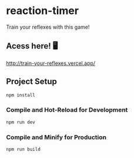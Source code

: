 # reaction-timer

Train your reflexes with this game!

## Acess here! 🖥️
http://train-your-reflexes.vercel.app/

## Project Setup

```sh
npm install
```

### Compile and Hot-Reload for Development

```sh
npm run dev
```

### Compile and Minify for Production

```sh
npm run build
```
